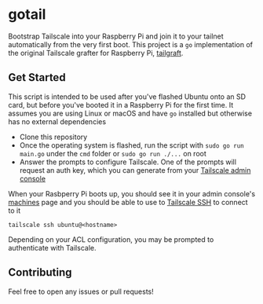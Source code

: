 # gotail

Bootstrap Tailscale into your Raspberry Pi and join it to your tailnet automatically from the very first boot. This project is a `go` implementation of the original Tailscale grafter for Raspberry Pi, [tailgraft](https://github.com/tailscale-dev/tailgraft/blob/main/README.md).

## Get Started

This script is intended to be used after you've flashed Ubuntu onto an SD card, but before you've booted it in a Raspberry Pi for the first time. It assumes you are using Linux or macOS and have `go` installed but otherwise has no external dependencies

- Clone this repository
- Once the operating system is flashed, run the script with `sudo go run main.go` under the `cmd` folder or `sudo go run ./...` on root
- Answer the prompts to configure Tailscale. One of the prompts will request an auth key, which you can generate from your [Tailscale admin console](https://login.tailscale.com/admin/settings/keys)

When your Rasbperry Pi boots up, you should see it in your admin console's [machines](https://login.tailscale.com/admin/machines) page and you should be able to use to [Tailscale SSH](https://tailscale.com/tailscale-ssh/) to connect to it

```
tailscale ssh ubuntu@<hostname>
```

Depending on your ACL configuration, you may be prompted to authenticate with Tailscale.

## Contributing

Feel free to open any issues or pull requests!
